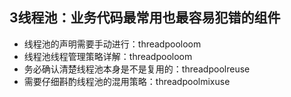 ## 3线程池：业务代码最常用也最容易犯错的组件
- 线程池的声明需要手动进行：threadpooloom
- 线程池线程管理策略详解：threadpooloom
- 务必确认清楚线程池本身是不是复用的：threadpoolreuse
- 需要仔细斟酌线程池的混用策略：threadpoolmixuse

